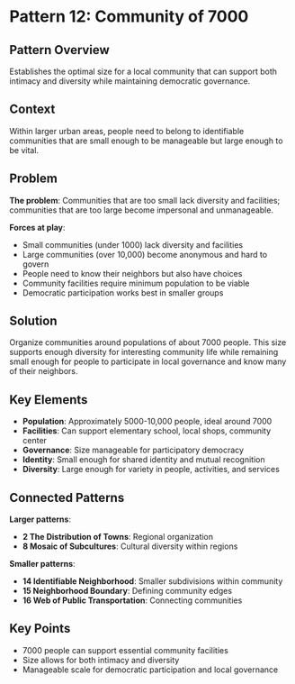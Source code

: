# Pattern 12: Community of 7000

## Pattern Overview
Establishes the optimal size for a local community that can support both intimacy and diversity while maintaining democratic governance.

## Context
Within larger urban areas, people need to belong to identifiable communities that are small enough to be manageable but large enough to be vital.

## Problem
**The problem**: Communities that are too small lack diversity and facilities; communities that are too large become impersonal and unmanageable.

**Forces at play**:
- Small communities (under 1000) lack diversity and facilities
- Large communities (over 10,000) become anonymous and hard to govern
- People need to know their neighbors but also have choices
- Community facilities require minimum population to be viable
- Democratic participation works best in smaller groups

## Solution
Organize communities around populations of about 7000 people. This size supports enough diversity for interesting community life while remaining small enough for people to participate in local governance and know many of their neighbors.

## Key Elements
- **Population**: Approximately 5000-10,000 people, ideal around 7000
- **Facilities**: Can support elementary school, local shops, community center
- **Governance**: Size manageable for participatory democracy
- **Identity**: Small enough for shared identity and mutual recognition
- **Diversity**: Large enough for variety in people, activities, and services

## Connected Patterns
**Larger patterns**:
- **2 The Distribution of Towns**: Regional organization
- **8 Mosaic of Subcultures**: Cultural diversity within regions

**Smaller patterns**:
- **14 Identifiable Neighborhood**: Smaller subdivisions within community
- **15 Neighborhood Boundary**: Defining community edges
- **16 Web of Public Transportation**: Connecting communities

## Key Points
- 7000 people can support essential community facilities
- Size allows for both intimacy and diversity
- Manageable scale for democratic participation and local governance